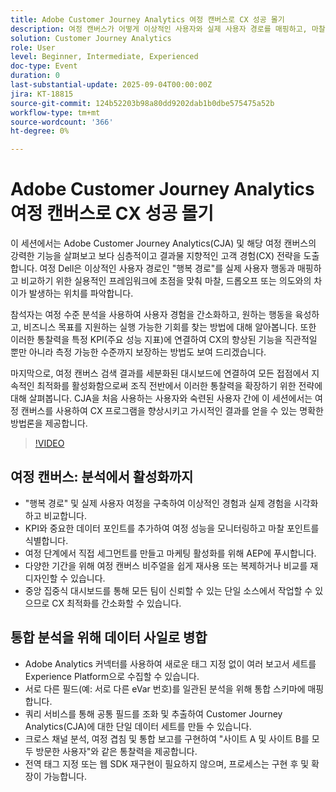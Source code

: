 ```yaml
---
title: Adobe Customer Journey Analytics 여정 캔버스로 CX 성공 몰기
description: 여정 캔버스가 어떻게 이상적인 사용자와 실제 사용자 경로를 매핑하고, 마찰을 발견하고, Adobe Customer Journey Analytics으로 측정 가능한 CX 개선 사항을 도출하는지 알아보십시오.
solution: Customer Journey Analytics
role: User
level: Beginner, Intermediate, Experienced
doc-type: Event
duration: 0
last-substantial-update: 2025-09-04T00:00:00Z
jira: KT-18815
source-git-commit: 124b52203b98a80dd9202dab1b0dbe575475a52b
workflow-type: tm+mt
source-wordcount: '366'
ht-degree: 0%

---
```



# Adobe Customer Journey Analytics 여정 캔버스로 CX 성공 몰기

이 세션에서는 Adobe Customer Journey Analytics(CJA) 및 해당 여정 캔버스의 강력한 기능을 살펴보고 보다 심층적이고 결과물 지향적인 고객 경험(CX) 전략을 도출합니다. 여정 Dell은 이상적인 사용자 경로인 &quot;행복 경로&quot;를 실제 사용자 행동과 매핑하고 비교하기 위한 실용적인 프레임워크에 초점을 맞춰 마찰, 드롭오프 또는 의도와의 차이가 발생하는 위치를 파악합니다.

참석자는 여정 수준 분석을 사용하여 사용자 경험을 간소화하고, 원하는 행동을 육성하고, 비즈니스 목표를 지원하는 실행 가능한 기회를 찾는 방법에 대해 알아봅니다. 또한 이러한 통찰력을 특정 KPI(주요 성능 지표)에 연결하여 CX의 향상된 기능을 직관적일 뿐만 아니라 측정 가능한 수준까지 보장하는 방법도 보여 드리겠습니다.

마지막으로, 여정 캔버스 검색 결과를 세분화된 대시보드에 연결하여 모든 접점에서 지속적인 최적화를 활성화함으로써 조직 전반에서 이러한 통찰력을 확장하기 위한 전략에 대해 살펴봅니다. CJA을 처음 사용하는 사용자와 숙련된 사용자 간에 이 세션에서는 여정 캔버스를 사용하여 CX 프로그램을 향상시키고 가시적인 결과를 얻을 수 있는 명확한 방법론을 제공합니다.

>[!VIDEO](https://video.tv.adobe.com/v/3471221/?learn=on&enablevpops&captions=kor)

## 여정 캔버스: 분석에서 활성화까지

* &quot;행복 경로&quot; 및 실제 사용자 여정을 구축하여 이상적인 경험과 실제 경험을 시각화하고 비교합니다.
* KPI와 중요한 데이터 포인트를 추가하여 여정 성능을 모니터링하고 마찰 포인트를 식별합니다.
* 여정 단계에서 직접 세그먼트를 만들고 마케팅 활성화를 위해 AEP에 푸시합니다.
* 다양한 기간을 위해 여정 캔버스 비주얼을 쉽게 재사용 또는 복제하거나 비교를 재디자인할 수 있습니다.
* 중앙 집중식 대시보드를 통해 모든 팀이 신뢰할 수 있는 단일 소스에서 작업할 수 있으므로 CX 최적화를 간소화할 수 있습니다.

## 통합 분석을 위해 데이터 사일로 병합

* Adobe Analytics 커넥터를 사용하여 새로운 태그 지정 없이 여러 보고서 세트를 Experience Platform으로 수집할 수 있습니다.
* 서로 다른 필드(예: 서로 다른 eVar 번호)를 일관된 분석을 위해 통합 스키마에 매핑합니다.
* 쿼리 서비스를 통해 공통 필드를 조화 및 추출하여 Customer Journey Analytics(CJA)에 대한 단일 데이터 세트를 만들 수 있습니다.
* 크로스 채널 분석, 여정 겹침 및 통합 보고를 구현하여 &quot;사이트 A 및 사이트 B를 모두 방문한 사용자&quot;와 같은 통찰력을 제공합니다.
* 전역 태그 지정 또는 웹 SDK 재구현이 필요하지 않으며, 프로세스는 구현 후 및 확장이 가능합니다.